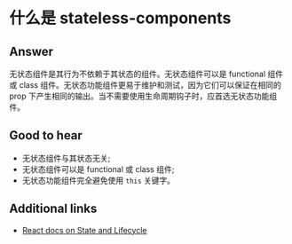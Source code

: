 # 什么是 stateless-components

## Answer

无状态组件是其行为不依赖于其状态的组件。无状态组件可以是 functional 组件或 class 组件。无状态功能组件更易于维护和测试，因为它们可以保证在相同的 prop 下产生相同的输出。当不需要使用生命周期钩子时，应首选无状态功能组件。

## Good to hear

* 无状态组件与其状态无关;
* 无状态组件可以是 functional 或 class 组件;
* 无状态功能组件完全避免使用 `this` 关键字。

## Additional links

* [React docs on State and Lifecycle](https://reactjs.org/docs/state-and-lifecycle.html)

<!-- tags: (react,javascript) -->

<!-- expertise: (0) -->
